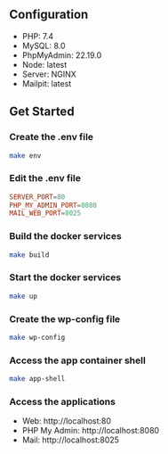 ## Configuration
- PHP: 7.4
- MySQL: 8.0
- PhpMyAdmin: 22.19.0
- Node: latest
- Server: NGINX
- Mailpit: latest

## Get Started

### Create the .env file
```sh
make env
```

### Edit the .env file
```conf
SERVER_PORT=80
PHP_MY_ADMIN_PORT=8080
MAIL_WEB_PORT=8025
```

### Build the docker services
```sh
make build
```

### Start the docker services
```sh
make up
```

### Create the wp-config file
```sh
make wp-config
```

### Access the app container shell
```sh
make app-shell
```

### Access the applications
- Web: http://localhost:80
- PHP My Admin: http://localhost:8080
- Mail: http://localhost:8025